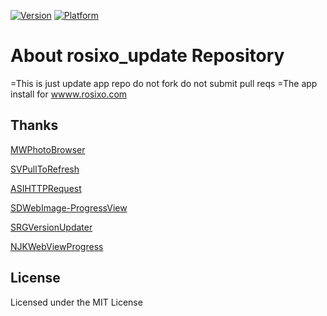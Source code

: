 
[![Version](https://img.shields.io/badge/version-1.00-green.svg)](https://github.com/sinabs/rosixo_update)
[![Platform](https://img.shields.io/badge/Platform-ios-green.svg)](https://github.com/sinabs/rosixo_update)

About rosixo_update Repository
===================================
=This is just update app repo do not fork do not submit pull reqs
=The app install for [wwww.rosixo.com](http://wwww.rosixo.com)

## Thanks

  [MWPhotoBrowser](https://github.com/mwaterfall/MWPhotoBrowser)
  
  [SVPullToRefresh](https://github.com/samvermette/SVPullToRefresh)
  
  [ASIHTTPRequest](https://github.com/paytronix/ASIHTTPRequest)
  
  [SDWebImage-ProgressView](https://github.com/kevinrenskers/SDWebImage-ProgressView)
  
  [SRGVersionUpdater](https://github.com/sinabs/SRGVersionUpdater)
  
  [NJKWebViewProgress](https://github.com/ninjinkun/NJKWebViewProgress)
  

## License
Licensed under the MIT License
